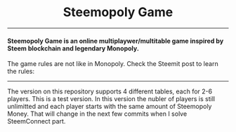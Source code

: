 # <center> Steemopoly Game</center>
___
#### Steemopoly Game is an online multiplaywer/multitable game inspired by Steem blockchain and legendary Monopoly.
The game rules are not like in Monopoly. Check the Steemit post to learn the rules:

___
The version on this repository supports 4 different tables, each for 2-6 players.
This is a test version. In this version the nubler of players is still unlimitted and each player starts with the same amount of Steemopoly Money. That will change in the next few commits when I solve SteemConnect part. 


